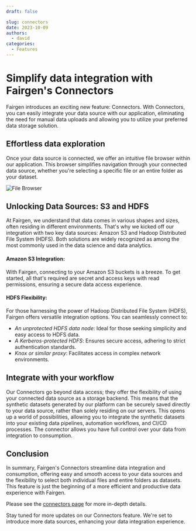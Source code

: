 ```yaml
---
draft: false 

slug: connectors
date: 2023-10-09
authors:
  - david
categories:
  - Features
---
```


# Simplify data integration with Fairgen's Connectors

Fairgen introduces an exciting new feature: Connectors. With Connectors, you can easily
integrate your data source with our application, eliminating the need for manual data
uploads and allowing you to utilize your preferred data storage solution.

<!-- more -->

## Effortless data exploration

Once your data source is connected, we offer an intuitive file browser within our 
application. This browser simplifies navigation through your connected data source,
whether you're selecting a specific file or an entire folder as your dataset.

![File Browser](https://fairgen-app-static.s3.amazonaws.com/docs/feature-file-browser.png)

## Unlocking Data Sources: S3 and HDFS

At Fairgen, we understand that data comes in various shapes and sizes, often residing in
different environments. That's why we kicked off our integration with two key data
sources: Amazon S3 and Hadoop Distributed File System (HDFS). Both solutions are widely
recognized as among the most commonly used in the data science and data analytics.

#### Amazon S3 Integration:

With Fairgen, connecting to your Amazon S3 buckets is a breeze. To get started, all that's
required are secret and access keys with read permissions, ensuring a secure data access
experience.

#### HDFS Flexibility:

For those harnessing the power of Hadoop Distributed File System (HDFS), Fairgen offers
versatile integration options. You can seamlessly connect to:

- *An unprotected HDFS data node*: Ideal for those seeking simplicity and easy access to HDFS data.
- *A Kerberos-protected HDFS*: Ensures secure access, adhering to strict authentication standards.
- *Knox or similar proxy*: Facilitates access in complex network environments.

## Integrate with your workflow

Our Connectors go beyond data access; they offer the flexibility of using your connected
data source as a storage backend. This means that the synthetic datasets generated by our
platform can be securely saved directly to your data source, rather than solely residing
on our servers. This opens up a world of possibilities, allowing you to integrate the 
synthetic datasets into your existing data pipelines, automation workflows,
and CI/CD processes. The connector allows you have full control over your data from 
integration to consumption.

## Conclusion

In summary, Fairgen's Connectors streamline data integration and consumption, offering easy and smooth access
to your data sources and the flexibility to select both individual files and entire folders
as datasets. This feature is just the beginning of a more efficient and productive data
experience with Fairgen.

Please see the [connectors page](/basics/connectors/) for more in-depth details.

Stay tuned for more updates on our Connectors feature. We're set to introduce more data sources,
enhancing your data integration experience.
